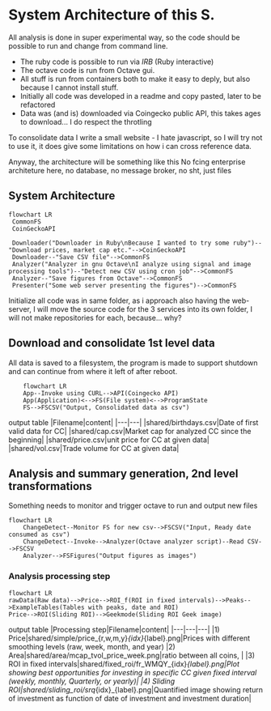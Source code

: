 # System Architecture of this S.

All analysis is done in super experimental way, so the code should be possible to run and change from command line.

- The ruby code is possible to run via *IRB* (Ruby interactive)
- The octave code is run from Octave gui.
- All stuff is run from containers both to make it easy to deply, but also because I cannot install stuff.
- Initially all code was developed in a readme and copy pasted, later to be refactored
- Data was (and is) downloaded via Coingecko public API, this takes ages to download... I do respect the throtling


To consolidate data I write a small website - I hate javascript, so I will try not to use it, it does give some limitations on how i can cross reference data.

Anyway, the architecture will be something like this
No fcing enterprise architeture here, no database, no message broker, no sht, just files
## System Architecture
```mermaid
flowchart LR
 CommonFS
 CoinGeckoAPI
 
 Downloader("Downloader in Ruby\nBecause I wanted to try some ruby")--"Download prices, market cap etc."-->CoinGeckoAPI
 Downloader--"Save CSV file"-->CommonFS
 Analyzer("Analyzer in gnu Octave\nI analyze using signal and image processing tools")--"Detect new CSV using cron job"-->CommonFS
 Analyzer--"Save figures from Octave"-->CommonFS
 Presenter("Some web server presenting the figures")-->CommonFS
```

Initialize all code was in same folder, as i approach also having the web-server, I will move the source code for the 3 services into its own folder, I will not make repositories for each, because... why?

## Download and consolidate 1st level data 
All data is saved to a filesystem, the program is made to support shutdown and can continue from where it left of after reboot.
```mermaid
    flowchart LR
    App--Invoke using CURL-->API(Coingecko API)
    App(Application)<-->FS(File system)<-->ProgramState    
    FS-->FSCSV("Output, Consolidated data as csv")
```
output table
|Filename|content|
|---|---|
|shared/birthdays.csv|Date of first valid data for CC|
|shared/cap.csv|Market cap for analyzed CC since the beginning|
|shared/price.csv|unit price for CC at given data|
|shared/vol.csv|Trade volume for CC at given data|

## Analysis and summary generation, 2nd level transformations
Something needs to monitor and trigger octave to run and output new files
```mermaid
flowchart LR
    ChangeDetect--Monitor FS for new csv-->FSCSV("Input, Ready date consumed as csv")
    ChangeDetect--Invoke-->Analyzer(Octave analyzer script)--Read CSV-->FSCSV
    Analyzer-->FSFigures("Output figures as images")
```

### Analysis processing step
```mermaid
flowchart LR
rawData(Raw data)-->Price-->ROI_f(ROI in fixed intervals)-->Peaks-->ExampleTables(Tables with peaks, date and ROI)
Price-->ROI(Sliding ROI)-->Geekmode(Sliding ROI Geek image)
```

output table
|Processing step|Filename|content|
|---|---|---|
|1) Price|shared/simple/price_{r,w,m,y}_{idx}_{label}.png|Prices with different smoothing levels (raw, week, month, and year)
|2) Area|shared/area/mcap_tvol_price_week.png|ratio between all coins, |
|3) ROI in fixed intervals|shared/fixed_roi/fr_WMQY_{idx}_{label}.png|Plot showing best opportunities for investing in specific CC given fixed interval (weekly, monthly, Quarterly, or yearly)|
|4) Sliding ROI|shared/sliding_roi/srq_{idx}_{label}.png|Quantified image showing return of investment as function of date of investment and investment duration|

